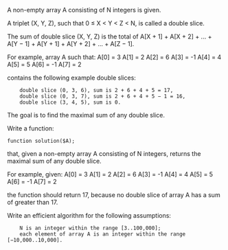 

A non-empty array A consisting of N integers is given.

A triplet (X, Y, Z), such that 0 ≤ X < Y < Z < N, is called a double slice.

The sum of double slice (X, Y, Z) is the total of A[X + 1] + A[X + 2] + ... + A[Y − 1] + A[Y + 1] + A[Y + 2] + ... + A[Z − 1].

For example, array A such that:
    A[0] = 3
    A[1] = 2
    A[2] = 6
    A[3] = -1
    A[4] = 4
    A[5] = 5
    A[6] = -1
    A[7] = 2

contains the following example double slices:

        double slice (0, 3, 6), sum is 2 + 6 + 4 + 5 = 17,
        double slice (0, 3, 7), sum is 2 + 6 + 4 + 5 − 1 = 16,
        double slice (3, 4, 5), sum is 0.

The goal is to find the maximal sum of any double slice.

Write a function:

    function solution($A);

that, given a non-empty array A consisting of N integers, returns the maximal sum of any double slice.

For example, given:
    A[0] = 3
    A[1] = 2
    A[2] = 6
    A[3] = -1
    A[4] = 4
    A[5] = 5
    A[6] = -1
    A[7] = 2

the function should return 17, because no double slice of array A has a sum of greater than 17.

Write an efficient algorithm for the following assumptions:

        N is an integer within the range [3..100,000];
        each element of array A is an integer within the range [−10,000..10,000].


